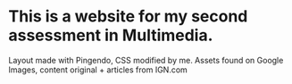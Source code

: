 This is a website for my second assessment in Multimedia.
=========
Layout made with Pingendo, CSS modified by me. Assets found on Google Images, content original + articles from IGN.com
